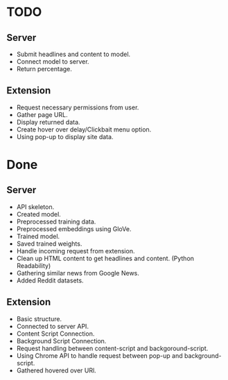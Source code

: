 # TODO

## Server

- Submit headlines and content to model.
- Connect model to server.
- Return percentage.

## Extension

- Request necessary permissions from user.
- Gather page URL.
- Display returned data.
- Create hover over delay/Clickbait menu option.
- Using pop-up to display site data.

# Done

## Server

- API skeleton.
- Created model.
- Preprocessed training data.
- Preprocessed embeddings using GloVe.
- Trained model.
- Saved trained weights.
- Handle incoming request from extension.
- Clean up HTML content to get headlines and content. (Python Readability)
- Gathering similar news from Google News.
- Added Reddit datasets.

## Extension

- Basic structure.
- Connected to server API.
- Content Script Connection.
- Background Script Connection.
- Request handling between content-script and backgoround-script.
- Using Chrome API to handle request between pop-up and background-script. 
- Gathered hovered over URl.


